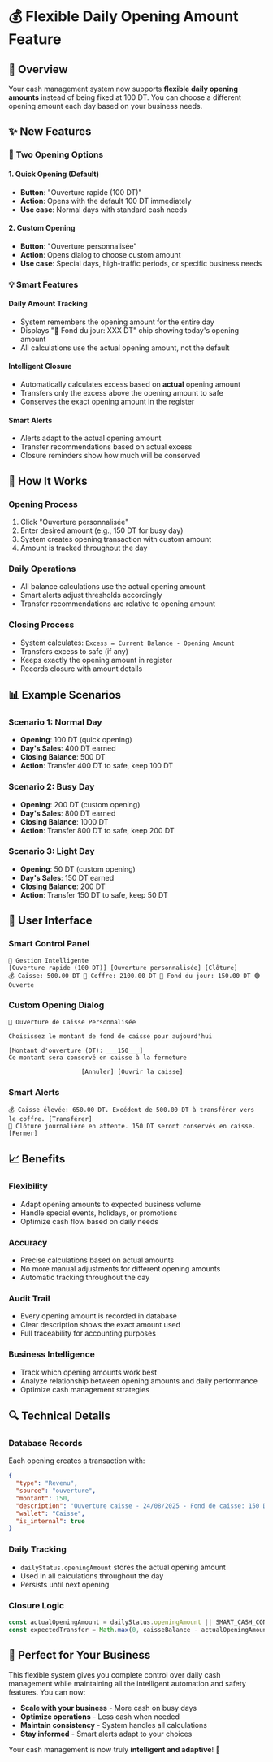 # 💰 Flexible Daily Opening Amount Feature

## 🎯 Overview

Your cash management system now supports **flexible daily opening amounts** instead of being fixed at 100 DT. You can choose a different opening amount each day based on your business needs.

## ✨ New Features

### 🚀 **Two Opening Options**

#### 1. Quick Opening (Default)
- **Button**: "Ouverture rapide (100 DT)"
- **Action**: Opens with the default 100 DT immediately
- **Use case**: Normal days with standard cash needs

#### 2. Custom Opening
- **Button**: "Ouverture personnalisée"
- **Action**: Opens dialog to choose custom amount
- **Use case**: Special days, high-traffic periods, or specific business needs

### 💡 **Smart Features**

#### **Daily Amount Tracking**
- System remembers the opening amount for the entire day
- Displays "📅 Fond du jour: XXX DT" chip showing today's opening amount
- All calculations use the actual opening amount, not the default

#### **Intelligent Closure**
- Automatically calculates excess based on **actual** opening amount
- Transfers only the excess above the opening amount to safe
- Conserves the exact opening amount in the register

#### **Smart Alerts**
- Alerts adapt to the actual opening amount
- Transfer recommendations based on actual excess
- Closure reminders show how much will be conserved

## 🔧 How It Works

### **Opening Process**
1. Click "Ouverture personnalisée"
2. Enter desired amount (e.g., 150 DT for busy day)
3. System creates opening transaction with custom amount
4. Amount is tracked throughout the day

### **Daily Operations**
- All balance calculations use the actual opening amount
- Smart alerts adjust thresholds accordingly
- Transfer recommendations are relative to opening amount

### **Closing Process**
- System calculates: `Excess = Current Balance - Opening Amount`
- Transfers excess to safe (if any)
- Keeps exactly the opening amount in register
- Records closure with amount details

## 📊 Example Scenarios

### **Scenario 1: Normal Day**
- **Opening**: 100 DT (quick opening)
- **Day's Sales**: 400 DT earned
- **Closing Balance**: 500 DT
- **Action**: Transfer 400 DT to safe, keep 100 DT

### **Scenario 2: Busy Day**
- **Opening**: 200 DT (custom opening)
- **Day's Sales**: 800 DT earned
- **Closing Balance**: 1000 DT
- **Action**: Transfer 800 DT to safe, keep 200 DT

### **Scenario 3: Light Day**
- **Opening**: 50 DT (custom opening)
- **Day's Sales**: 150 DT earned
- **Closing Balance**: 200 DT
- **Action**: Transfer 150 DT to safe, keep 50 DT

## 🎨 User Interface

### **Smart Control Panel**
```
🧠 Gestion Intelligente
[Ouverture rapide (100 DT)] [Ouverture personnalisée] [Clôture]
💰 Caisse: 500.00 DT 🏦 Coffre: 2100.00 DT 📅 Fond du jour: 150.00 DT 🟢 Ouverte
```

### **Custom Opening Dialog**
```
🏦 Ouverture de Caisse Personnalisée

Choisissez le montant de fond de caisse pour aujourd'hui

[Montant d'ouverture (DT): ___150___]
Ce montant sera conservé en caisse à la fermeture

                    [Annuler] [Ouvrir la caisse]
```

### **Smart Alerts**
```
💰 Caisse élevée: 650.00 DT. Excédent de 500.00 DT à transférer vers le coffre. [Transférer]
🌙 Clôture journalière en attente. 150 DT seront conservés en caisse. [Fermer]
```

## 📈 Benefits

### **Flexibility**
- Adapt opening amounts to expected business volume
- Handle special events, holidays, or promotions
- Optimize cash flow based on daily needs

### **Accuracy**
- Precise calculations based on actual amounts
- No more manual adjustments for different opening amounts
- Automatic tracking throughout the day

### **Audit Trail**
- Every opening amount is recorded in database
- Clear description shows the exact amount used
- Full traceability for accounting purposes

### **Business Intelligence**
- Track which opening amounts work best
- Analyze relationship between opening amounts and daily performance
- Optimize cash management strategies

## 🔍 Technical Details

### **Database Records**
Each opening creates a transaction with:
```json
{
  "type": "Revenu",
  "source": "ouverture", 
  "montant": 150,
  "description": "Ouverture caisse - 24/08/2025 - Fond de caisse: 150 DT",
  "wallet": "Caisse",
  "is_internal": true
}
```

### **Daily Tracking**
- `dailyStatus.openingAmount` stores the actual opening amount
- Used in all calculations throughout the day
- Persists until next opening

### **Closure Logic**
```javascript
const actualOpeningAmount = dailyStatus.openingAmount || SMART_CASH_CONFIG.FIXED_OPENING_AMOUNT;
const expectedTransfer = Math.max(0, caisseBalance - actualOpeningAmount);
```

## 🎯 Perfect for Your Business

This flexible system gives you complete control over daily cash management while maintaining all the intelligent automation and safety features. You can now:

- **Scale with your business** - More cash on busy days
- **Optimize operations** - Less cash when needed  
- **Maintain consistency** - System handles all calculations
- **Stay informed** - Smart alerts adapt to your choices

Your cash management is now truly **intelligent and adaptive**! 🚀
